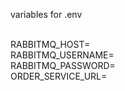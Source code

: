 variables for .env <br><br>

RABBITMQ_HOST=<br>
RABBITMQ_USERNAME=<br>
RABBITMQ_PASSWORD=<br>
ORDER_SERVICE_URL=<br>